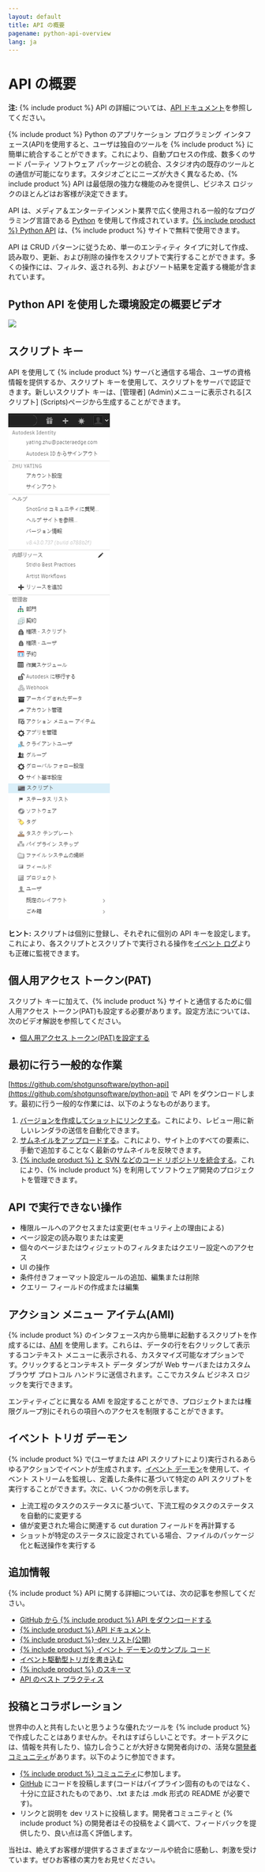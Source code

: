 ```yaml
---
layout: default
title: API の概要
pagename: python-api-overview
lang: ja
---
```


# API の概要

**注:** {% include product %} API の詳細については、[API ドキュメント](https://developer.shotgridsoftware.com/python-api/)を参照してください。

{% include product %} Python のアプリケーション プログラミング インタフェース(API)を使用すると、ユーザは独自のツールを {% include product %} に簡単に統合することができます。これにより、自動プロセスの作成、数多くのサード パーティ ソフトウェア パッケージとの統合、スタジオ内の既存のツールとの通信が可能になります。スタジオごとにニーズが大きく異なるため、{% include product %} API は最低限の強力な機能のみを提供し、ビジネス ロジックのほとんどはお客様が決定できます。

API は、メディア＆エンターテインメント業界で広く使用される一般的なプログラミング言語である [Python](https://www.python.org/) を使用して作成されています。[{% include product %} Python API](https://github.com/shotgunsoftware/python-api) は、{% include product %} サイトで無料で使用できます。

API は CRUD パターンに従うため、単一のエンティティ タイプに対して作成、読み取り、更新、および削除の操作をスクリプトで実行することができます。多くの操作には、フィルタ、返される列、およびソート結果を定義する機能が含まれています。

## Python API を使用した環境設定の概要ビデオ

[![](http://img.youtube.com/vi/RYEBQDJiXAs/0.jpg)](https://youtu.be/RYEBQDJiXAs)

## スクリプト キー 

API を使用して {% include product %} サーバと通信する場合、ユーザの資格情報を提供するか、スクリプト キーを使用して、スクリプトをサーバで認証できます。新しいスクリプト キーは、[管理者] (Admin)メニューに表示される[スクリプト] (Scripts)ページから生成することができます。

![スクリプト](./images/dv-developers-api-01-scripts-01.png)

**ヒント:** スクリプトは個別に登録し、それぞれに個別の API キーを設定します。これにより、各スクリプトとスクリプトで実行される操作を[イベント ログ](https://help.autodesk.com/view/SGSUB/JPN/?guid=SG_Administrator_ar_data_management_ar_event_logs_html)よりも正確に監視できます。

## 個人用アクセス トークン(PAT)

スクリプト キーに加えて、{% include product %} サイトと通信するために個人用アクセス トークン(PAT)も設定する必要があります。設定方法については、次のビデオ解説を参照してください。

- [個人用アクセス トークン(PAT)を設定する](https://help.autodesk.com/view/SGSUB/JPN/?guid=SG_Migration_mi_migration_mi_overview_html#configure-your-personal-access-token-pat-)

## 最初に行う一般的な作業

[https://github.com/shotgunsoftware/python-api](https://github.com/shotgunsoftware/python-api) で API をダウンロードします。最初に行う一般的な作業には、以下のようなものがあります。

1.  [バージョンを作成してショットにリンクする](https://developer.shotgridsoftware.com/python-api/cookbook/examples/basic_create_version_link_shot.html)。これにより、レビュー用に新しいレンダラの送信を自動化できます。
2.  [サムネイルをアップロードする](https://developer.shotgridsoftware.com/python-api/cookbook/examples/basic_upload_thumbnail_version.html)。これにより、サイト上のすべての要素に、手動で追加することなく最新のサムネイルを反映できます。
3.  [{% include product %} と SVN などのコード リポジトリを統合する](https://developer.shotgridsoftware.com/python-api/cookbook/examples/svn_integration.html)。これにより、{% include product %} を利用してソフトウェア開発のプロジェクトを管理できます。

## API で実行できない操作

*   権限ルールへのアクセスまたは変更(セキュリティ上の理由による)
*   ページ設定の読み取りまたは変更
*   個々のページまたはウィジェットのフィルタまたはクエリー設定へのアクセス
*   UI の操作
*   条件付きフォーマット設定ルールの追加、編集または削除
*   クエリー フィールドの作成または編集

## アクション メニュー アイテム(AMI)

{% include product %} のインタフェース内から簡単に起動するスクリプトを作成するには、[AMI](https://developer.shotgridsoftware.com/ja/67695b40/) を使用します。これらは、データの行を右クリックして表示するコンテキスト メニューに表示される、カスタマイズ可能なオプションです。クリックするとコンテキスト データ ダンプが Web サーバまたはカスタム ブラウザ プロトコル ハンドラに送信されます。ここでカスタム ビジネス ロジックを実行できます。

エンティティごとに異なる AMI を設定することができ、プロジェクトまたは権限グループ別にそれらの項目へのアクセスを制限することができます。

## イベント トリガ デーモン

{% include product %} で(ユーザまたは API スクリプトにより)実行されるあらゆるアクションでイベントが生成されます。[イベント デーモン](https://github.com/shotgunsoftware/shotgunEvents)を使用して、イベント ストリームを監視し、定義した条件に基づいて特定の API スクリプトを実行することができます。次に、いくつかの例を示します。

*   上流工程のタスクのステータスに基づいて、下流工程のタスクのステータスを自動的に変更する
*   値が変更された場合に関連する cut duration フィールドを再計算する
*   ショットが特定のステータスに設定されている場合、ファイルのパッケージ化と転送操作を実行する

## 追加情報

{% include product %} API に関する詳細については、次の記事を参照してください。

*   [GitHub から {% include product %} API をダウンロードする](https://github.com/shotgunsoftware/python-api/)
*   [{% include product %} API ドキュメント](https://developer.shotgridsoftware.com/python-api/)
*   [{% include product %}-dev リスト(公開)](https://groups.google.com/a/shotgunsoftware.com/forum/?fromgroups#!forum/shotgun-dev)
*   [{% include product %} イベント デーモンのサンプル コード](https://github.com/shotgunsoftware/shotgunEvents)
*   [イベント駆動型トリガを書き込む](https://developer.shotgridsoftware.com/ja/0d8a11d9/)
*   [{% include product %} のスキーマ](https://help.autodesk.com/view/SGSUB/JPN/?guid=SG_Administrator_ar_get_started_ar_shotgun_schema_html)
*   [API のベスト プラクティス](https://developer.shotgridsoftware.com/ja/09b77cf4/)

## 投稿とコラボレーション

世界中の人と共有したいと思うような優れたツールを {% include product %} で作成したことはありませんか。それはすばらしいことです。オートデスクには、情報を共有したり、協力し合うことが大好きな開発者向けの、活発な[開発者コミュニティ](https://community.shotgridsoftware.com/)があります。以下のように参加できます。

*   [{% include product %} コミュニティ](https://community.shotgridsoftware.com/)に参加します。
*   [GitHub](https://github.com/) にコードを投稿します(コードはパイプライン固有のものではなく、十分に立証されたものであり、.txt または .mdk 形式の README が必要です)。
*   リンクと説明を dev リストに投稿します。開発者コミュニティと {% include product %} の開発者はその投稿をよく調べて、フィードバックを提供したり、良い点は高く評価します。

当社は、絶えずお客様が提供するさまざまなツールや統合に感動し、刺激を受けています。ぜひお客様の実力をお見せください。